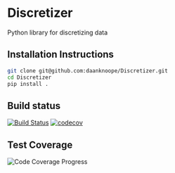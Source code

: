 # Discretizer
Python library for discretizing data

## Installation Instructions

```bash
git clone git@github.com:daanknoope/Discretizer.git
cd Discretizer
pip install .
```

## Build status

[![Build Status](https://travis-ci.org/daanknoope/Discretizer.svg?branch=master)](https://travis-ci.org/daanknoope/Discretizer)
[![codecov](https://codecov.io/gh/daanknoope/Discretizer/branch/master/graph/badge.svg)](https://codecov.io/gh/daanknoope/Discretizer)

## Test Coverage
![Code Coverage Progress](https://codecov.io/gh/daanknoope/Discretizer/branch/master/graphs/commits.svg)


